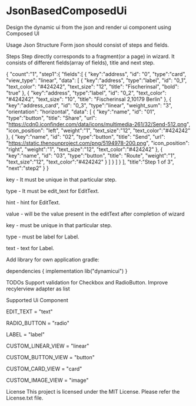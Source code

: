 # JsonBasedComposedUi
Design the dynamic ui from the json and render ui component using Composed UI

Usage Json Structure Form json should consist of steps and fields.

Steps Step directly corresponds to a fragment(or a page) in wizard. It consists of different fields(array of fields), title and next step.

{
"count":"1",
"step1":{
"fields":[
{
"key":"address",
"id": "0",
"type":"card",
"view_type": "linear",
"data": [
{
"key":"address",
"type":"label",
"id": "0_1",
"text_color": "#424242",
"text_size": "12",
"title": "Fischerinsal",
"bold": "true"
}, {
"key":"address",
"type":"label",
"id": "0_2",
"text_color": "#424242",
"text_size": "10",
"title": "Fischerinsal 2,10179 Berlin"
}, {
"key":"address_card",
"id": "0_3",
"type":"linear",
"weight_sum": "3",
"orientation": "horizontal",
"data": [
{
"key":"name",
"id": "01",
"type":"button",
"title": "Share",
"url": "https://cdn0.iconfinder.com/data/icons/multimedia-261/32/Send-512.png",
"icon_position": "left",
"weight":"1",
"text_size":"12",
"text_color":"#424242"
}, {
"key":"name",
"id": "02",
"type":"button",
"title": "Send",
"url": "https://static.thenounproject.com/png/5194978-200.png",
"icon_position": "right",
"weight":"1",
"text_size":"12",
"text_color":"#424242"
}, {
"key":"name",
"id": "03",
"type":"button",
"title": "Route",
"weight":"1",
"text_size":"12",
"text_color":"#424242"
}
]
}
]
}
],
"title":"Step 1 of 3",
"next":"step2"
} }


key - It must be unique in that particular step.

type - It must be edit_text for EditText.

hint - hint for EditText.

value - will be the value present in the editText after completion of wizard

key - must be unique in that particular step.

type - must be label for Label.

text - text for Label.

Add library for own application gradle:

dependencies { implementation lib("dynamicui") }

TODOs Support validation for Checkbox and RadioButton. Improve recylerview adapter as list

Supported Ui Component

EDIT_TEXT = "text"

RADIO_BUTTON = "radio"

LABEL = "label"

CUSTOM_LINEAR_VIEW = "linear"

CUSTOM_BUTTON_VIEW = "button"

CUSTOM_CARD_VIEW = "card"

CUSTOM_IMAGE_VIEW = "image"


License This project is licensed under the MIT License. Please refer the License.txt file.
